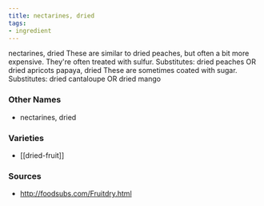 ```yaml
---
title: nectarines, dried
tags:
- ingredient
---
```

nectarines, dried These are similar to dried peaches, but often a bit more expensive. They're often treated with sulfur. Substitutes: dried peaches OR dried apricots papaya, dried These are sometimes coated with sugar. Substitutes: dried cantaloupe OR dried mango

### Other Names

* nectarines, dried

### Varieties

* [[dried-fruit]]

### Sources
* http://foodsubs.com/Fruitdry.html
